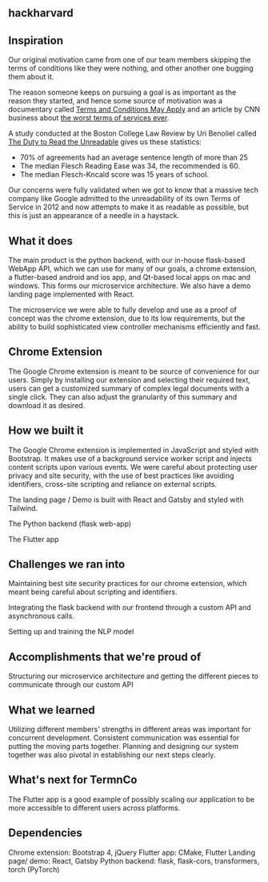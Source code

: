 ## hackharvard

## Inspiration

Our original motivation came from one of our team members skipping the terms of conditions like they were nothing, and other another one bugging them about it. 

The reason someone keeps on pursuing a goal is as important as the reason they started, and hence some source of motivation was a documentary called [Terms and Conditions May Apply](https://www.imdb.com/title/tt2084953/) and an article by CNN business about [the worst terms of services ever](https://money.cnn.com/gallery/technology/2014/05/13/worst-terms-of-service/index.html).

A study conducted at the Boston College Law Review by Uri Benoliel called [The Duty to Read the Unreadable](https://papers.ssrn.com/sol3/papers.cfm?abstract_id=3313837) gives us these statistics:
- 70% of agreements had an average sentence length of more than 25
- The median Flesch Reading Ease was 34, the recommended is 60.
- The median Flesch-Kncald score was 15 years of school.

Our concerns were fully validated when we got to know that a massive tech company like Google admitted to the unreadability of its own Terms of Service in 2012 and now attempts to make it as readable as possible, but this is just an appearance of a needle in a haystack.
## What it does

The main product is the python backend, with our in-house flask-based WebApp API, which we can use for many of our goals, a chrome extension, a flutter-based android and ios app, and Qt-based local apps on mac and windows. This forms our microservice architecture. We also have a demo landing page implemented with React.

The microservice we were able to fully develop and use as a proof of concept was the chrome extension, due to its low requirements, but the ability to build sophisticated view controller mechanisms efficiently and fast.
## Chrome Extension

The Google Chrome extension is meant to be source of convenience for our users. Simply by installing our extension and selecting their required text, users can get a customized summary of complex legal documents with a single click. They can also adjust the granularity of this summary and download it as desired.

## How we built it

The Google Chrome extension is implemented in JavaScript and styled with Bootstrap. It makes use of a background service worker script and injects content scripts upon various events. We were careful about protecting user privacy and site security, with the use of best practices like avoiding identifiers, cross-site scripting and reliance on external scripts.

The landing page / Demo is built with React and Gatsby and styled with Tailwind. 

The Python backend (flask web-app) 

The Flutter app

## Challenges we ran into

Maintaining best site security practices for our chrome extension, which meant being careful about scripting and identifiers.

Integrating the flask backend with our frontend through a custom API and asynchronous calls.

Setting up and training the NLP model
## Accomplishments that we're proud of
Structuring our microservice architecture and getting the different pieces to communicate through our custom API

## What we learned
Utilizing different members' strengths in different areas was important for concurrent development. Consistent communication was essential for putting the moving parts together. Planning and designing our system together was also pivotal in establishing our next steps clearly.
## What's next for TermnCo
The Flutter app is a good example of possibly scaling our application to be more accessible to different users across platforms. 
## Dependencies
Chrome extension: Bootstrap 4, jQuery
Flutter app: CMake, Flutter
Landing page/ demo: React, Gatsby
Python backend: flask, flask-cors, transformers, torch (PyTorch)
